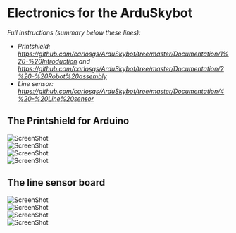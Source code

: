 Electronics for the ArduSkybot  
=====  

_Full instructions (summary below these lines):_
* _Printshield: <https://github.com/carlosgs/ArduSkybot/tree/master/Documentation/1%20-%20Introduction> and <https://github.com/carlosgs/ArduSkybot/tree/master/Documentation/2%20-%20Robot%20assembly>_
* _Line sensor: <https://github.com/carlosgs/ArduSkybot/tree/master/Documentation/4%20-%20Line%20sensor>_

The Printshield for Arduino  
--  
![ScreenShot](https://raw.github.com/carlosgs/ArduSkybot/master/Documentation/jpg/p1-007.jpg)  
![ScreenShot](https://raw.github.com/carlosgs/ArduSkybot/master/Documentation/jpg/p1-008.jpg)  
![ScreenShot](https://raw.github.com/carlosgs/ArduSkybot/master/Documentation/jpg/p1-009.jpg)  
![ScreenShot](https://raw.github.com/carlosgs/ArduSkybot/master/Documentation/jpg/p1-010.jpg)  

The line sensor board  
--  
![ScreenShot](https://raw.github.com/carlosgs/ArduSkybot/master/Documentation/jpg/p3-002.jpg)  
![ScreenShot](https://raw.github.com/carlosgs/ArduSkybot/master/Documentation/jpg/p3-003.jpg)  
![ScreenShot](https://raw.github.com/carlosgs/ArduSkybot/master/Documentation/jpg/p3-004.jpg)  
![ScreenShot](https://raw.github.com/carlosgs/ArduSkybot/master/Documentation/jpg/p3-005.jpg)  


